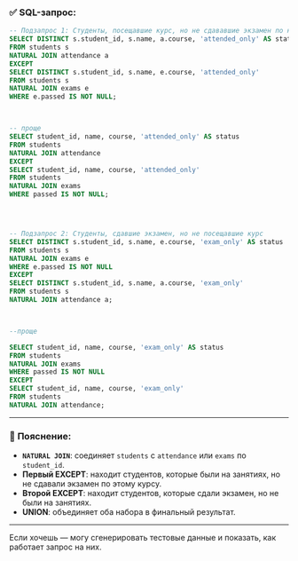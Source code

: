 

### ✅ **SQL-запрос:**

```sql
-- Подзапрос 1: Студенты, посещавшие курс, но не сдававшие экзамен по нему
SELECT DISTINCT s.student_id, s.name, a.course, 'attended_only' AS status
FROM students s
NATURAL JOIN attendance a
EXCEPT
SELECT DISTINCT s.student_id, s.name, e.course, 'attended_only'
FROM students s
NATURAL JOIN exams e
WHERE e.passed IS NOT NULL;



-- проще
SELECT student_id, name, course, 'attended_only' AS status
FROM students
NATURAL JOIN attendance
EXCEPT
SELECT student_id, name, course, 'attended_only'
FROM students
NATURAL JOIN exams
WHERE passed IS NOT NULL;




-- Подзапрос 2: Студенты, сдавшие экзамен, но не посещавшие курс
SELECT DISTINCT s.student_id, s.name, e.course, 'exam_only' AS status
FROM students s
NATURAL JOIN exams e
WHERE e.passed IS NOT NULL
EXCEPT
SELECT DISTINCT s.student_id, s.name, a.course, 'exam_only'
FROM students s
NATURAL JOIN attendance a;



--проще

SELECT student_id, name, course, 'exam_only' AS status
FROM students
NATURAL JOIN exams
WHERE passed IS NOT NULL
EXCEPT
SELECT student_id, name, course, 'exam_only'
FROM students
NATURAL JOIN attendance;
```

---

### 📘 **Пояснение:**

* **`NATURAL JOIN`**: соединяет `students` с `attendance` или `exams` по `student_id`.
* **Первый EXCEPT**: находит студентов, которые были на занятиях, но не сдавали экзамен по этому курсу.
* **Второй EXCEPT**: находит студентов, которые сдали экзамен, но не были на занятиях.
* **UNION**: объединяет оба набора в финальный результат.

---

Если хочешь — могу сгенерировать тестовые данные и показать, как работает запрос на них.
